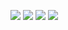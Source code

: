 ![](https://i.imgur.com/kRkFe8p.png)
![](https://i.imgur.com/ueDEDK8.png)
![](https://i.imgur.com/yYwsBlv.png)
![](https://i.imgur.com/myxLXJP.png)
